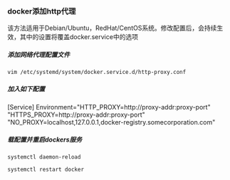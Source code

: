 ### docker添加http代理
该方法适用于Debian/Ubuntu，RedHat/CentOS系统。修改配置后，会持续生效，其中的设置将覆盖docker.service中的选项
##### 添加网络代理配置文件
`vim /etc/systemd/system/docker.service.d/http-proxy.conf`

##### 加入如下配置

[Service]
Environment="HTTP_PROXY=http://proxy-addr:proxy-port" "HTTPS_PROXY=http://proxy-addr:proxy-port" "NO_PROXY=localhost,127.0.0.1,docker-registry.somecorporation.com"


##### 载配置并重启dockers服务
`systemctl daemon-reload`

`systemctl restart docker`
